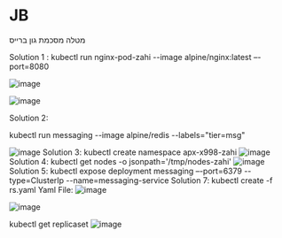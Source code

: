 # JB
מטלה מסכמת גון ברייס

Solution 1 : kubectl run nginx-pod-zahi --image alpine/nginx:latest –-port=8080

![image](https://user-images.githubusercontent.com/87436052/126059999-53b6ea01-dd55-42b9-baf3-c85cecddde5d.png)

![image](https://user-images.githubusercontent.com/87436052/126060011-4dd7a9aa-d727-4815-a8e5-49d84787603d.png)


Solution 2:

kubectl run messaging --image alpine/redis --labels="tier=msg"

![image](https://user-images.githubusercontent.com/87436052/126060222-f81b2f0a-4349-467d-9a07-d81657d740c2.png)
Solution 3:
kubectl create namespace apx-x998-zahi
![image](https://user-images.githubusercontent.com/87436052/126060280-ee334694-bc19-4539-8f2f-fdece0c56b3e.png)
Solution 4:
kubectl get nodes -o jsonpath='/tmp/nodes-zahi'
![image](https://user-images.githubusercontent.com/87436052/126060293-758bcbf2-3d9a-486d-a0cc-bc3d8afd172f.png)
Solution 5:
kubectl expose deployment messaging –-port=6379 --type=ClusterIp --name=messaging-service
Solution 7:
kubectl create -f rs.yaml
Yaml File:
![image](https://user-images.githubusercontent.com/87436052/126060513-164834e6-41d1-4947-80af-dfb0ceef5c36.png)

![image](https://user-images.githubusercontent.com/87436052/126060481-07243b43-6e2c-4f07-b8e2-903fa702c637.png)

kubectl get replicaset
![image](https://user-images.githubusercontent.com/87436052/126060491-84876acf-61a7-4358-b90c-9c853e621257.png)


